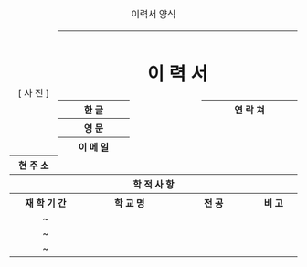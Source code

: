 <table>
  <caption>
    이력서 양식
  </caption>
  <thead>
    <tr></tr>
    <tr>
      <td width="120"></td>
      <td width="120"></td>
      <td width="120"></td>
      <td width="120"></td>
      <td width="120"></td>
      <td width="120"></td>
      <td width="120"></td>
      <td width="120"></td>
      <td width="120"></td>
      <td width="120"></td>
      <td width="120"></td>
      <td width="120"></td>
    </tr>
    <tr>  
        <td rowspan="8" colspan="2" align="center">
          [ 사 진 ]
        </td>
        <th colspan="10">
            <h1>
                이 력 서
            </h1>
        </th>
    </tr>
    <tr></tr>
    <tr>  
        <th colspan="3">한 글</th>
        <td colspan="3"></td>
        <th colspan="4">연 락 쳐</th>
    </tr>
    <tr></tr>
    <tr>  
        <th colspan="3">영 문</th>
        <td colspan="3"></td>
        <td colspan="4"></td>
    </tr>
    <tr></tr>
    <tr>  
        <th colspan="3">이 메 일</th>
        <td colspan="7"></td>
    </tr>
    <tr></tr>
    <tr>  
        <th colspan="2">현 주 소</th>
        <td colspan="10"></td>
    </tr>
  </thead>
  <tbody>
    <tr></tr>
    <tr>
      <th colspan="12">학 적 사 항</th>
    </tr>
    <tr>
      <th colspan="3">재 학 기 간</th>
      <th colspan="4">학 교 명</th>
      <th colspan="3">전 공</th>
      <th colspan="2">비 고</th>
    </tr>
    <tr></tr>
    <tr>
      <td align="center" colspan="3">~</td>
      <td colspan="4"></td>
      <td colspan="3"></td>
      <td colspan="2"></td>
    </tr>
    <tr></tr>
    <tr>
      <td align="center" colspan="3">~</td>
      <td colspan="4"></td>
      <td colspan="3"></td>
      <td colspan="2"></td>
    </tr>
    <tr></tr>
    <tr>
      <td align="center" colspan="3">~</td>
      <td colspan="4"></td>
      <td colspan="3"></td>
      <td colspan="2"></td>
    </tr>
  </tbody>
  <tfoot>
  </tfoot>
</table>
